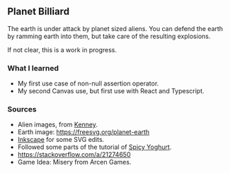 ## Planet Billiard

The earth is under attack by planet sized aliens. You can defend the earth by ramming earth into them, but take care of the resulting explosions.

If not clear, this is a work in progress.

### What I learned

-   My first use case of non-null assertion operator.
-   My second Canvas use, but first use with React and Typescript.

### Sources

-   Alien images, from [Kenney](kenney.nl).
-   Earth image: https://freesvg.org/planet-earth
-   [Inkscape](https://inkscape.org/) for some SVG edits.
-   Followed some parts of the tutorial of [Spicy Yoghurt](https://spicyyoghurt.com/tutorials/html5-javascript-game-development/images-and-sprite-animations).
-   https://stackoverflow.com/a/21274650
-   Game Idea: Misery from Arcen Games.
